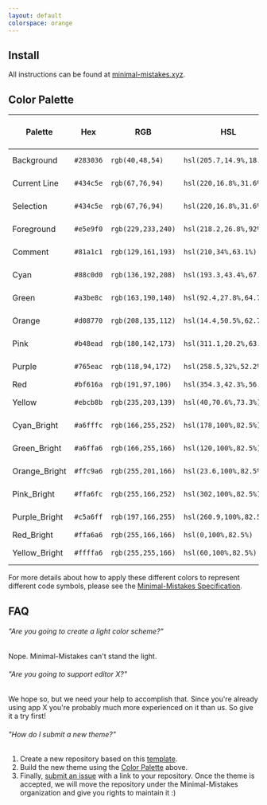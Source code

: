 ```yaml
---
layout: default
colorspace: orange
---
```


## Install

All instructions can be found at [minimal-mistakes.xyz](https://minimal-mistakes.xyz/).

## Color Palette

| Palette       | Hex       | RGB                | HSL                      | CMYK               | ![Color Picker Boxes](https://minimal-mistakes.xyz/static/img/color-boxes/eyedropper.png)   |
| ------------- | --------- | ------------------ | ------------------------ | ------------------ | ------------------------------------------------------------------------------------------- |
| Background    | `#283036` | `rgb(40,48,54)`    | `hsl(205.7,14.9%,18.4%)` | `cmyk(26,11,0,79)` | ![Background Color](https://minimal-mistakes.xyz/static/img/color-boxes/background.png)     |
| Current Line  | `#434c5e` | `rgb(67,76,94)`    | `hsl(220,16.8%,31.6%)`   | `cmyk(29,19,0,63)` | ![Current Line Color](https://minimal-mistakes.xyz/static/img/color-boxes/current_line.png) |
| Selection     | `#434c5e` | `rgb(67,76,94)`    | `hsl(220,16.8%,31.6%)`   | `cmyk(29,19,0,63)` | ![Selection Color](https://minimal-mistakes.xyz/static/img/color-boxes/selection.png)       |
| Foreground    | `#e5e9f0` | `rgb(229,233,240)` | `hsl(218.2,26.8%,92%)`   | `cmyk(5,3,0,6)`    | ![Foreground Color](https://minimal-mistakes.xyz/static/img/color-boxes/foreground.png)     |
| Comment       | `#81a1c1` | `rgb(129,161,193)` | `hsl(210,34%,63.1%)`     | `cmyk(33,17,0,24)` | ![Comment Color](https://minimal-mistakes.xyz/static/img/color-boxes/comment.png)           |
| Cyan          | `#88c0d0` | `rgb(136,192,208)` | `hsl(193.3,43.4%,67.5%)` | `cmyk(35,8,0,18)`  | ![Cyan Color](https://minimal-mistakes.xyz/static/img/color-boxes/cyan.png)                 |
| Green         | `#a3be8c` | `rgb(163,190,140)` | `hsl(92.4,27.8%,64.7%)`  | `cmyk(14,0,26,25)` | ![Green Color](https://minimal-mistakes.xyz/static/img/color-boxes/green.png)               |
| Orange        | `#d08770` | `rgb(208,135,112)` | `hsl(14.4,50.5%,62.7%)`  | `cmyk(0,35,46,18)` | ![Orange Color](https://minimal-mistakes.xyz/static/img/color-boxes/orange.png)             |
| Pink          | `#b48ead` | `rgb(180,142,173)` | `hsl(311.1,20.2%,63.1%)` | `cmyk(0,21,4,29)`  | ![Pink Color](https://minimal-mistakes.xyz/static/img/color-boxes/pink.png)                 |
| Purple        | `#765eac` | `rgb(118,94,172)`  | `hsl(258.5,32%,52.2%)`   | `cmyk(31,45,0,33)` | ![Purple Color](https://minimal-mistakes.xyz/static/img/color-boxes/purple.png)             |
| Red           | `#bf616a` | `rgb(191,97,106)`  | `hsl(354.3,42.3%,56.5%)` | `cmyk(0,49,45,25)` | ![Red Color](https://minimal-mistakes.xyz/static/img/color-boxes/red.png)                   |
| Yellow        | `#ebcb8b` | `rgb(235,203,139)` | `hsl(40,70.6%,73.3%)`    | `cmyk(0,14,41,8)`  | ![Yellow Color](https://minimal-mistakes.xyz/static/img/color-boxes/yellow.png)             |
| Cyan_Bright   | `#a6fffc` | `rgb(166,255,252)` | `hsl(178,100%,82.5%)`    | `cmyk(35,0,1,0)`   | ![Cyan Color](https://minimal-mistakes.xyz/static/img/color-boxes/cyan_bright.png)          |
| Green_Bright  | `#a6ffa6` | `rgb(166,255,166)` | `hsl(120,100%,82.5%)`    | `cmyk(35,0,35,0)`  | ![Green Color](https://minimal-mistakes.xyz/static/img/color-boxes/green_bright.png)        |
| Orange_Bright | `#ffc9a6` | `rgb(255,201,166)` | `hsl(23.6,100%,82.5%)`   | `cmyk(0,21,35,0)`  | ![Orange Color](https://minimal-mistakes.xyz/static/img/color-boxes/orange_bright.png)      |
| Pink_Bright   | `#ffa6fc` | `rgb(255,166,252)` | `hsl(302,100%,82.5%)`    | `cmyk(0,35,1,0)`   | ![Pink Color](https://minimal-mistakes.xyz/static/img/color-boxes/pink_bright.png)          |
| Purple_Bright | `#c5a6ff` | `rgb(197,166,255)` | `hsl(260.9,100%,82.5%)`  | `cmyk(23,35,0,0)`  | ![Purple Color](https://minimal-mistakes.xyz/static/img/color-boxes/purple_bright.png)      |
| Red_Bright    | `#ffa6a6` | `rgb(255,166,166)` | `hsl(0,100%,82.5%)`      | `cmyk(0,35,35,0)`  | ![Red Color](https://minimal-mistakes.xyz/static/img/color-boxes/red_bright.png)            |
| Yellow_Bright | `#ffffa6` | `rgb(255,255,166)` | `hsl(60,100%,82.5%)`     | `cmyk(0,0,35,0)`   | ![Yellow Color](https://minimal-mistakes.xyz/static/img/color-boxes/yellow_bright.png)      |

For more details about how to apply these different colors to represent different code symbols, please see the [Minimal-Mistakes Specification](https://minimal-mistakes.xyz/specs).

## FAQ

###### "Are you going to create a light color scheme?"

Nope. Minimal-Mistakes can't stand the light.

###### "Are you going to support editor X?"

We hope so, but we need your help to accomplish that. Since you're already using app X you're probably much more experienced on it than us. So give it a try first!

###### "How do I submit a new theme?"

1. Create a new repository based on this [template](https://github.com/minimal-mistakes/template).
2. Build the new theme using the [Color Palette](#color-palette) above.
3. Finally, [submit an issue](https://github.com/minimal-mistakes/theme/issues/new) with a link to your repository. Once the theme is accepted, we will move the repository under the Minimal-Mistakes organization and give you rights to maintain it :)
